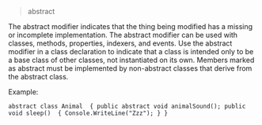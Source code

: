 > abstract

The abstract modifier indicates that the thing being modified has a missing or incomplete implementation. 
The abstract modifier can be used with classes, methods, properties, indexers, and events. 
Use the abstract modifier in a class declaration to indicate that a class is intended only to be a base class of other classes,
 not instantiated on its own. Members marked as abstract must be implemented by non-abstract classes that derive from the abstract class.

 Example:

 ``
 abstract class Animal 
{
  public abstract void animalSound();
  public void sleep() 
  {
    Console.WriteLine("Zzz");
  }
}
``
